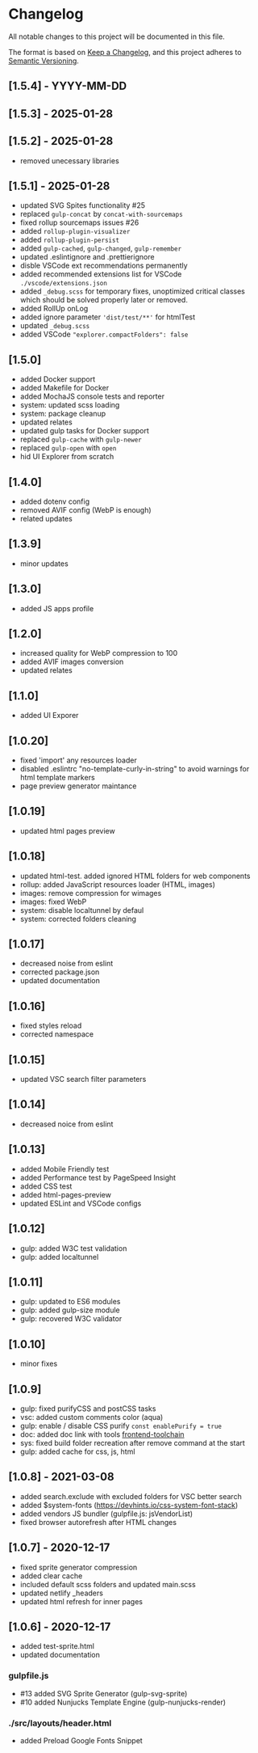 # Changelog

All notable changes to this project will be documented in this file.

The format is based on [Keep a Changelog](https://keepachangelog.com/en/1.0.0/),
and this project adheres to [Semantic Versioning](https://semver.org/spec/v2.0.0.html).


## [1.5.4] - YYYY-MM-DD









## [1.5.3] - 2025-01-28
## [1.5.2] - 2025-01-28

- removed unecessary libraries

## [1.5.1] - 2025-01-28

- updated SVG Spites functionality #25
- replaced `gulp-concat` by `concat-with-sourcemaps`
- fixed rollup sourcemaps issues #26
- added `rollup-plugin-visualizer`
- added `rollup-plugin-persist`
- added `gulp-cached`, `gulp-changed`, `gulp-remember`
- updated .eslintignore and .prettierignore
- disble VSCode ext recommendations permanently
- added recommended extensions list for VSCode `./vscode/extensions.json`
- added `_debug.scss` for temporary fixes, unoptimized critical classes which should be solved properly later or removed.
- added RollUp onLog
- added ignore parameter `'dist/test/**'` for htmlTest
- updated `_debug.scss`
- added VSCode `"explorer.compactFolders": false`


## [1.5.0]

- added Docker support
- added Makefile for Docker
- added MochaJS console tests and reporter
- system: updated scss loading
- system: package cleanup
- updated relates
- updated gulp tasks for Docker support
- replaced `gulp-cache` with `gulp-newer`
- replaced `gulp-open` with `open`
- hid UI Explorer from scratch

## [1.4.0]

- added dotenv config
- removed AVIF config (WebP is enough)
- related updates

## [1.3.9]

- minor updates

## [1.3.0]

- added JS apps profile

## [1.2.0]

- increased quality for WebP compression to 100
- added AVIF images conversion
- updated relates

## [1.1.0]

- added UI Exporer

## [1.0.20]
- fixed 'import' any resources loader
- disabled .eslintrc "no-template-curly-in-string" to avoid warnings for html template markers
- page preview generator maintance

## [1.0.19]
- updated html pages preview

## [1.0.18]
- updated html-test. added ignored HTML folders for web components
- rollup: added JavaScript resources loader (HTML, images)
- images: remove compression for wimages
- images: fixed WebP
- system: disable localtunnel by defaul
- system: corrected folders cleaning

## [1.0.17]

- decreased noise from eslint
- corrected package.json
- updated documentation

## [1.0.16]

- fixed styles reload
- corrected namespace

## [1.0.15]

- updated VSC search filter parameters


## [1.0.14]

- decreased noice from eslint

## [1.0.13]

- added Mobile Friendly test
- added Performance test by PageSpeed Insight
- added CSS test
- added html-pages-preview
- updated ESLint and VSCode configs


## [1.0.12]

- gulp: added W3C test validation
- gulp: added localtunnel

## [1.0.11]

- gulp: updated to ES6 modules
- gulp: added gulp-size module
- gulp: recovered W3C validator

## [1.0.10]

- minor fixes

## [1.0.9]

- gulp: fixed purifyCSS and postCSS tasks
- vsc: added custom comments color (aqua)
- gulp: enable / disable CSS purify `const enablePurify = true`
- doc: added doc link with tools  [frontend-toolchain](https://github.com/frontend-layers/frontend-toolchain)
- sys: fixed build folder recreation after remove command at the start
- gulp: added cache for css, js, html

## [1.0.8] - 2021-03-08

- added search.exclude with excluded folders for VSC better search
- added $system-fonts (https://devhints.io/css-system-font-stack)
- added vendors JS bundler (gulpfile.js: jsVendorList)
- fixed browser autorefresh after HTML changes

## [1.0.7] - 2020-12-17

- fixed sprite generator compression
- added clear cache
- included default scss folders and updated main.scss
- updated netlify _headers
- updated html refresh for inner pages

## [1.0.6] - 2020-12-17

- added test-sprite.html
- updated documentation

### gulpfile.js

- #13 added SVG Sprite Generator (gulp-svg-sprite)
- #10 added Nunjucks Template Engine (gulp-nunjucks-render)

### ./src/layouts/header.html

- added Preload Google Fonts Snippet





